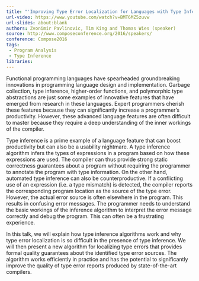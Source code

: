 ```yaml
---
title: "'Improving Type Error Localization for Languages with Type Inference"
url-video: https://www.youtube.com/watch?v=BMT6MZ5zuvw
url-slides: about:blank
authors: Zvonimir Pavlinovic, Tim King and Thomas Wies (speaker)
source: http://www.composeconference.org/2016/speakers/
conference: Compose2016
tags: 
 - Program Analysis
 - Type Inference
libraries: 
---
```


Functional programming languages have spearheaded groundbreaking innovations in programming language design and implementation. Garbage collection, type inference, higher-order functions, and polymorphic type abstractions are just some examples of innovative features that have emerged from research in these languages. Expert programmers cherish these features because they can significantly increase a programmer’s productivity. However, these advanced language features are often difficult to master because they require a deep understanding of the inner workings of the compiler. 

Type inference is a prime example of a language feature that can boost productivity but can also be a usability nightmare. A type inference algorithm infers the types of expressions in a program based on how these expressions are used. The compiler can thus provide strong static correctness guarantees about a program without requiring the programmer to annotate the program with type information. On the other hand, automated type inference can also be counterproductive. If a conflicting use of an expression (i.e. a type mismatch) is detected, the compiler reports the corresponding program location as the source of the type error. However, the actual error source is often elsewhere in the program. This results in confusing error messages. The programmer needs to understand the basic workings of the inference algorithm to interpret the error message correctly and debug the program. This can often be a frustrating experience.

In this talk, we will explain how type inference algorithms work and why type error localization is so difficult in the presence of type inference. We will then present a new algorithm for localizing type errors that provides formal quality guarantees about the identified type error sources. The algorithm works efficiently in practice and has the potential to significantly improve the quality of type error reports produced by state-of-the-art compilers.
